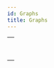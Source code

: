 ```yaml
---
id: Graphs
title: Graphs
---
```



||
|---|
|[<!-- INCLUDE #_command_.GRAPH.Syntax -->](../../commands-legacy/graph.md)<br/>|
|[<!-- INCLUDE #_command_.GRAPH SETTINGS.Syntax -->](../../commands-legacy/graph-settings.md)<br/>|

